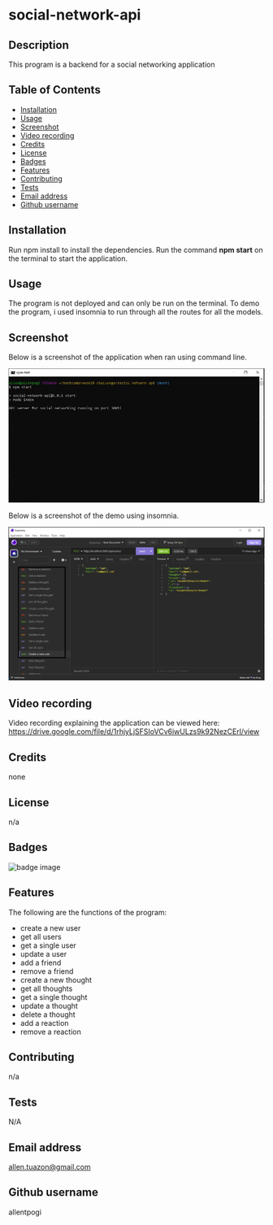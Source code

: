 # social-network-api

## Description

This program is a backend for a social networking application

## Table of Contents
- [Installation](#installation)
- [Usage](#usage)
- [Screenshot](#screenshot)
- [Video recording](#video-recording)
- [Credits](#credits)
- [License](#license)
- [Badges](#badges)
- [Features](#features)
- [Contributing](#contributing)
- [Tests](#tests)
- [Email address](#email-address)
- [Github username](#github-username)

## Installation
Run npm install to install the dependencies.
Run the command **npm start** on the terminal to start the application.

## Usage
The program is not deployed and can only be run on the terminal. To demo the program, i used insomnia to run through all the routes for all the models.

## Screenshot

Below is a screenshot of the application when ran using command line.

![screenshot](./assets/week182.JPG)

Below is a screenshot of the demo using insomnia.

![screenshot](./assets/week18.jpg)

## Video recording

Video recording explaining the application can be viewed here: https://drive.google.com/file/d/1rhjyLjSFSIoVCv6iwULzs9k92NezCErl/view


## Credits
none

## License
n/a

## Badges
![badge image](https://img.shields.io/github/languages/top/lernantino/badmath)

## Features
The following are the functions of the program:
- create a new user
- get all users
- get a single user
- update a user
- add a friend
- remove a friend
- create a new thought
- get all thoughts
- get a single thought
- update a thought
- delete a thought
- add a reaction
- remove a reaction

## Contributing
n/a

## Tests
N/A

## Email address
allen.tuazon@gmail.com

## Github username
allentpogi